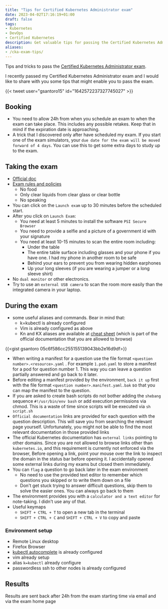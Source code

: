 ```yaml
---
title: "Tips for Certified Kubernetes Administrator exam"
date: 2023-04-02T17:16:19+01:00
draft: false
tags:
- Kubernetes
- DevOps
- Certified Kubernetes
description: Get valuable tips for passing the Certified Kubernetes Administrator (CKA) exam. Prepare effectively with insights on exam rules and environment setup
aliases:
- /cka-exam-tips/
---
```

<!--more-->

Tips and tricks to pass the [Certified Kubernetes Administrator exam](https://trainingportal.linuxfoundation.org/learn/course/certified-kubernetes-administrator-cka/exam/exam).

I recently passed my Certified Kubernetes Administrator exam and I would like to share with you some tips that might enable you to pass the exam.

{{< tweet user="gsantoro15" id="1642572237327745027" >}}

## Booking 
- You need to allow 24h from when you schedule an exam to when the exam can take place. This includes any possible retakes. Keep that in mind if the expiration date is approaching.
- A trick that I discovered only after have scheduled my exam. If you start one of the exam simulators, your `due date for the exam will be moved forward of 4 days`. You can use this to get some extra days to study up to the exam.


## Taking the exam
- [Official doc](https://docs.linuxfoundation.org/tc-docs/certification/lf-handbook2/taking-the-exam)
- [Exam rules and policies](https://docs.linuxfoundation.org/tc-docs/certification/lf-handbook2/exam-rules-and-policies)
	- No food
	- Only clear liquids from clear glass or clear bottle
	- No speaking
- You can click on the `Launch exam` up to 30 minutes before the scheduled start. 
- After you click on `Launch Exam`:
	- You need at least 5 minutes to install the software `PSI Secure Browser` 
	- You need to provide a selfie and a picture of a government id with your signature
	- You need at least 10-15 minutes to scan the entire room including:
		- Under the table
		- The entire table surface including glasses and your phone if you have one. I had my phone in another room to be safe
		- Behind your ears to prevent you from wearing hidden earphones
		- Up your long sleeves (if you are wearing a jumper or a long sleeve shirt)
- No `dual monitor` or other electronics. 
- Try to use an `external USB camera` to scan the room more easily than the integrated camera in your laptop. 


## During the exam
- some useful aliases and commands. Bear in mind that:
	- k=kubectl is already configured
	- Vim is already configured as above
	- Kn and KX aliases are available at [cheat sheet](https://kubernetes.io/docs/reference/kubectl/cheatsheet/) (which is part of the official documentation that you are allowed to browse)

{{<gist gsantoro 05c6f586cc255155139043bb2e16d9df>}}

- When writing a manifest for a question use the file format `<question number>.<resource>.yaml` . For example `1.pod.yaml` to store a manifest for a pod for question number 1. This way you can leave a question partially answered and go back to it later. 
- Before editing a manifest provided by the environment, `back it up` first with the file format `<question number>.manifest.yaml.bak` so that you can map the manifest to the question.
- If you are asked to create bash scripts do not bother adding the `shebang` sequence `#!/usr/bin/env bash` or add execution permissions via chmod. This is a waste of time since scripts will be executed via `sh script.sh` 
- `Official documentation` links are provided for each question with the question description. This will save you from searching the relevant page yourself. Unfortunately, you might not be able to find the most relevant documentation in those provided links
- The official Kubernetes documentation has `external links` pointing to other domains. Since you are not allowed to browse links other than `kubernetes.io`, and this requirement is currently not enforced via the browser, Before opening a link, point your mouse over the link to inspect the domain in the status bar before opening it. I accidentally opened some external links during my exams but closed them immediately.
- You can `flag` a question to go back later in the exam environment
	- No need to use the provided text editor to remember which questions you skipped or to write them down on a file
	- Don't get stuck trying to answer difficult questions, skip them to solve the easier ones. You can always go back to them
- The environment provides you with a `calculator and a text editor` for note-taking. I didn't use any of that. 
- Useful keymaps
	- `SHIFT + CTRL + T` to open a new tab in the terminal
	- `SHIFT + CTRL + C` and `SHIFT + CTRL + V` to copy and paste

### Environment setup
- Remote Linux desktop
- Firefox Browser
- [kubectl autocomplete](https://kubernetes.io/docs/reference/kubectl/cheatsheet/#kubectl-autocomplete) is already configured
- vim already setup
- alias `k=kubectl` already configure
- passwordless ssh to other nodes is already configured


## Results
Results are sent back after 24h from the exam starting time via email and via the exam home page
